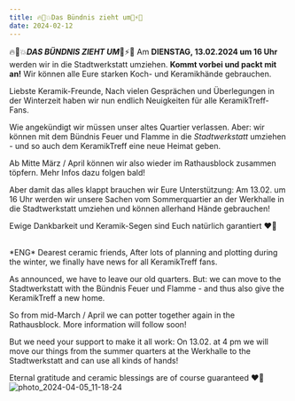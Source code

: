 ```yaml
---
title: 🔥🤛💥Das Bündnis zieht um💪⚡️👊
date: 2024-02-12
---
```



 🔥🤛💥***DAS BÜNDNIS ZIEHT UM***💪⚡️👊 Am **DIENSTAG, 13.02.2024 um 16 Uhr** werden wir in die Stadtwerkstatt umziehen. **Kommt vorbei und packt mit an!** Wir können alle Eure starken Koch- und Keramikhände gebrauchen.

Liebste Keramik-Freunde, 
Nach vielen Gesprächen und Überlegungen in der Winterzeit haben wir nun endlich Neuigkeiten für alle KeramikTreff-Fans.

Wie angekündigt wir müssen unser altes Quartier verlassen. Aber: wir können mit dem Bündnis Feuer und Flamme in die *Stadtwerkstatt* umziehen - und so auch dem KeramikTreff eine neue Heimat geben.

Ab Mitte März / April können wir also wieder im Rathausblock zusammen töpfern. Mehr Infos dazu folgen bald!

Aber damit das alles klappt brauchen wir Eure Unterstützung: 
Am 13.02. um 16 Uhr werden wir unsere Sachen vom Sommerquartier an der Werkhalle in die Stadtwerkstatt umziehen und können allerhand Hände gebrauchen!

Ewige Dankbarkeit und Keramik-Segen sind Euch natürlich garantiert ❤️‍🔥


<br>
*ENG*
Dearest ceramic friends, 
After lots of planning and plotting during the winter, we finally have news for all KeramikTreff fans.

As announced, we have to leave our old quarters. But: we can move to the Stadtwerkstatt with the Bündnis Feuer und Flamme - and thus also give the KeramikTreff a new home.

So from mid-March / April we can potter together again in the Rathausblock. More information will follow soon!

But we need your support to make it all work: 
On 13.02. at 4 pm we will move our things from the summer quarters at the Werkhalle to the Stadtwerkstatt and can use all kinds of hands!

Eternal gratitude and ceramic blessings are of course guaranteed ❤️‍🔥
![photo_2024-04-05_11-18-24](https://github.com/brennovich/feuerundflamme.xyz/assets/115560099/813d9938-1f51-4f87-846d-45c803815654)

